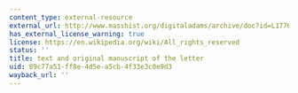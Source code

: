 ```yaml
---
content_type: external-resource
external_url: http://www.masshist.org/digitaladams/archive/doc?id=L17760331aa
has_external_license_warning: true
license: https://en.wikipedia.org/wiki/All_rights_reserved
status: ''
title: text and original manuscript of the letter
uid: 89c77a51-ff8e-4d5e-a5cb-4f33e3c0e9d3
wayback_url: ''
---
```

